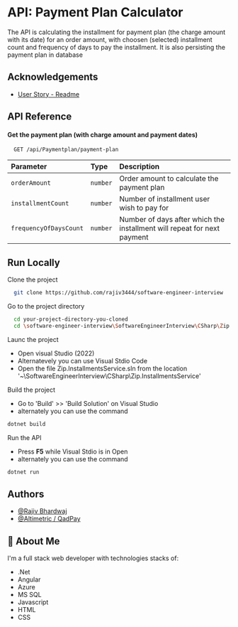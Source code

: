 
# API: Payment Plan Calculator

The API is calculating the installment for payment plan (the charge amount with its date) for an order amount, with choosen (selected) installment count and frequency of days to pay the installment. It is also persisting the payment plan in database



## Acknowledgements

 - [User Story - Readme](https://github.com/quadpay/software-engineer-interview#readme)
 


## API Reference

#### Get the payment plan (with charge amount and payment dates)

```http
  GET /api/Paymentplan/payment-plan
```

| Parameter | Type     | Description                |
| :-------- | :------- | :------------------------- |
| `orderAmount` | `number` | Order amount to calculate the payment plan |
| `installmentCount` | `number` | Number of installment user wish to pay for |
| `frequencyOfDaysCount` | `number` | Number of days after which the installment will repeat for next payment |



## Run Locally

Clone the project

```bash
  git clone https://github.com/rajiv3444/software-engineer-interview
```

Go to the project directory

```bash
  cd your-project-directory-you-cloned
  cd \software-engineer-interview\SoftwareEngineerInterview\CSharp\Zip.InstallmentsService
```

Launc the project
 - Open visual Studio (2022)
 - Alternatevely you can use Visual Stdio Code
 - Open the file Zip.InstallmentsService.sln from the location '~\SoftwareEngineerInterview\CSharp\Zip.InstallmentsService'


Build the project
 - Go to 'Build' >> 'Build Solution' on Visual Studio
 - alternately you can use the command
 ```bash
 dotnet build
 ```

Run the API
- Press **F5** while Visual Stdio is in Open
- alternately you can use the command
 ```bash
 dotnet run
 ```
 




## Authors

- [@Rajiv Bhardwaj](https://github.com/rajiv3444)
- [@Altimetric / QadPay](https://github.com/quadpay)



## 🚀 About Me
I'm a full stack web developer with technologies stacks of:
 - .Net
 - Angular
 - Azure
 - MS SQL
 - Javascript
 - HTML
 - CSS

